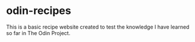 # odin-recipes

This is a basic recipe website created to test the knowledge I have learned so far in The Odin Project.